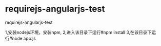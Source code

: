 requirejs-angularjs-test
========================

requirejs-angularjs-test

1,安装nodejs环境，安装npm,
2,进入该目录下运行#npm install
3,在该目录下运行#node app.js
